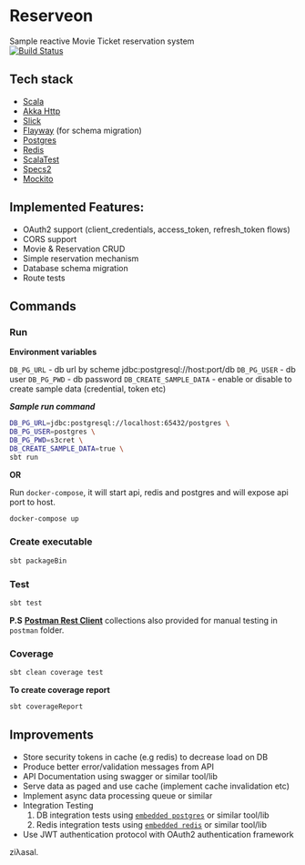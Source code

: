 Reserveon
=========

Sample reactive Movie Ticket reservation system  
[![Build Status](https://travis-ci.org/ziyasal/Reserveon.svg?branch=master)](https://travis-ci.org/ziyasal/Reserveon)

## Tech stack
 - [Scala](https://www.scala-lang.org/)
 - [Akka Http](https://github.com/akka/akka-http)
 - [Slick](https://github.com/slick/slick)
 - [Flayway](https://github.com/flyway/flyway) (for schema migration)
 - [Postgres](https://github.com/postgres/postgres)
 - [Redis](https://github.com/antirez/redis)
 - [ScalaTest](http://www.scalatest.org/)
 - [Specs2](https://github.com/etorreborre/specs2)
 - [Mockito](https://github.com/mockito/mockito)

## Implemented Features:
- OAuth2 support (client_credentials, access_token, refresh_token flows)
- CORS support
- Movie & Reservation CRUD
- Simple reservation mechanism
- Database schema migration
- Route tests

## Commands
### Run
**Environment variables**

`DB_PG_URL`  - db url by scheme jdbc:postgresql://host:port/db
`DB_PG_USER` - db user
`DB_PG_PWD`  - db password
`DB_CREATE_SAMPLE_DATA`  - enable or disable to create sample data (credential, token etc)

**_Sample run command_**
```sh
DB_PG_URL=jdbc:postgresql://localhost:65432/postgres \
DB_PG_USER=postgres \
DB_PG_PWD=s3cret \
DB_CREATE_SAMPLE_DATA=true \
sbt run
```

**OR**

Run `docker-compose`, it will start api, redis and postgres and will expose api port to host.
```sh
docker-compose up
```

### Create executable
```sh
sbt packageBin
```

### Test
```sh
sbt test
```

**P.S** [**Postman Rest Client**](https://www.getpostman.com/) collections also provided for manual testing in `postman` folder.

### Coverage
```sh
sbt clean coverage test
```

**To create coverage report**
```sh
sbt coverageReport
```

## Improvements
 - Store security tokens in cache (e.g redis) to decrease load on DB
 - Produce better error/validation messages from API
 - API Documentation using swagger or similar tool/lib
 - Serve data as paged and use cache (implement cache invalidation etc)
 - Implement async data processing queue or similar
 - Integration Testing
   1. DB integration tests using [`embedded postgres`](https://github.com/yandex-qatools/postgresql-embedded) or similar tool/lib
   2. Redis integration tests using [`embedded redis`](https://github.com/kstyrc/embedded-redis) or similar tool/lib
 - Use JWT authentication protocol with OAuth2 authentication framework


ziλasal.
